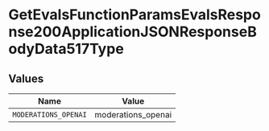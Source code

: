 # GetEvalsFunctionParamsEvalsResponse200ApplicationJSONResponseBodyData517Type


## Values

| Name                 | Value                |
| -------------------- | -------------------- |
| `MODERATIONS_OPENAI` | moderations_openai   |